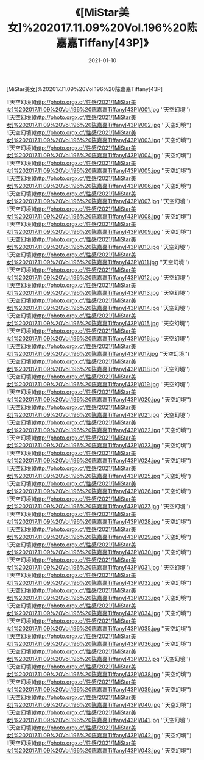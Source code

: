 ﻿---
layout: post
title: 《[MiStar美女]%202017.11.09%20Vol.196%20陈嘉嘉Tiffany[43P]》
date: 2021-01-10
img: http://photo.orgx.cf/性感/2021/[MiStar美女]%202017.11.09%20Vol.196%20陈嘉嘉Tiffany[43P]/000.jpg
tags: [美女,性感,泳衣]
---

[MiStar美女]%202017.11.09%20Vol.196%20陈嘉嘉Tiffany[43P]



![天空幻境](http://photo.orgx.cf/性感/2021/[MiStar美女]%202017.11.09%20Vol.196%20陈嘉嘉Tiffany[43P]/001.jpg ''天空幻境'')<br>
![天空幻境](http://photo.orgx.cf/性感/2021/[MiStar美女]%202017.11.09%20Vol.196%20陈嘉嘉Tiffany[43P]/002.jpg ''天空幻境'')<br>
![天空幻境](http://photo.orgx.cf/性感/2021/[MiStar美女]%202017.11.09%20Vol.196%20陈嘉嘉Tiffany[43P]/003.jpg ''天空幻境'')<br>
![天空幻境](http://photo.orgx.cf/性感/2021/[MiStar美女]%202017.11.09%20Vol.196%20陈嘉嘉Tiffany[43P]/004.jpg ''天空幻境'')<br>
![天空幻境](http://photo.orgx.cf/性感/2021/[MiStar美女]%202017.11.09%20Vol.196%20陈嘉嘉Tiffany[43P]/005.jpg ''天空幻境'')<br>
![天空幻境](http://photo.orgx.cf/性感/2021/[MiStar美女]%202017.11.09%20Vol.196%20陈嘉嘉Tiffany[43P]/006.jpg ''天空幻境'')<br>
![天空幻境](http://photo.orgx.cf/性感/2021/[MiStar美女]%202017.11.09%20Vol.196%20陈嘉嘉Tiffany[43P]/007.jpg ''天空幻境'')<br>
![天空幻境](http://photo.orgx.cf/性感/2021/[MiStar美女]%202017.11.09%20Vol.196%20陈嘉嘉Tiffany[43P]/008.jpg ''天空幻境'')<br>
![天空幻境](http://photo.orgx.cf/性感/2021/[MiStar美女]%202017.11.09%20Vol.196%20陈嘉嘉Tiffany[43P]/009.jpg ''天空幻境'')<br>
![天空幻境](http://photo.orgx.cf/性感/2021/[MiStar美女]%202017.11.09%20Vol.196%20陈嘉嘉Tiffany[43P]/010.jpg ''天空幻境'')<br>
![天空幻境](http://photo.orgx.cf/性感/2021/[MiStar美女]%202017.11.09%20Vol.196%20陈嘉嘉Tiffany[43P]/011.jpg ''天空幻境'')<br>
![天空幻境](http://photo.orgx.cf/性感/2021/[MiStar美女]%202017.11.09%20Vol.196%20陈嘉嘉Tiffany[43P]/012.jpg ''天空幻境'')<br>
![天空幻境](http://photo.orgx.cf/性感/2021/[MiStar美女]%202017.11.09%20Vol.196%20陈嘉嘉Tiffany[43P]/013.jpg ''天空幻境'')<br>
![天空幻境](http://photo.orgx.cf/性感/2021/[MiStar美女]%202017.11.09%20Vol.196%20陈嘉嘉Tiffany[43P]/014.jpg ''天空幻境'')<br>
![天空幻境](http://photo.orgx.cf/性感/2021/[MiStar美女]%202017.11.09%20Vol.196%20陈嘉嘉Tiffany[43P]/015.jpg ''天空幻境'')<br>
![天空幻境](http://photo.orgx.cf/性感/2021/[MiStar美女]%202017.11.09%20Vol.196%20陈嘉嘉Tiffany[43P]/016.jpg ''天空幻境'')<br>
![天空幻境](http://photo.orgx.cf/性感/2021/[MiStar美女]%202017.11.09%20Vol.196%20陈嘉嘉Tiffany[43P]/017.jpg ''天空幻境'')<br>
![天空幻境](http://photo.orgx.cf/性感/2021/[MiStar美女]%202017.11.09%20Vol.196%20陈嘉嘉Tiffany[43P]/018.jpg ''天空幻境'')<br>
![天空幻境](http://photo.orgx.cf/性感/2021/[MiStar美女]%202017.11.09%20Vol.196%20陈嘉嘉Tiffany[43P]/019.jpg ''天空幻境'')<br>
![天空幻境](http://photo.orgx.cf/性感/2021/[MiStar美女]%202017.11.09%20Vol.196%20陈嘉嘉Tiffany[43P]/020.jpg ''天空幻境'')<br>
![天空幻境](http://photo.orgx.cf/性感/2021/[MiStar美女]%202017.11.09%20Vol.196%20陈嘉嘉Tiffany[43P]/021.jpg ''天空幻境'')<br>
![天空幻境](http://photo.orgx.cf/性感/2021/[MiStar美女]%202017.11.09%20Vol.196%20陈嘉嘉Tiffany[43P]/022.jpg ''天空幻境'')<br>
![天空幻境](http://photo.orgx.cf/性感/2021/[MiStar美女]%202017.11.09%20Vol.196%20陈嘉嘉Tiffany[43P]/023.jpg ''天空幻境'')<br>
![天空幻境](http://photo.orgx.cf/性感/2021/[MiStar美女]%202017.11.09%20Vol.196%20陈嘉嘉Tiffany[43P]/024.jpg ''天空幻境'')<br>
![天空幻境](http://photo.orgx.cf/性感/2021/[MiStar美女]%202017.11.09%20Vol.196%20陈嘉嘉Tiffany[43P]/025.jpg ''天空幻境'')<br>
![天空幻境](http://photo.orgx.cf/性感/2021/[MiStar美女]%202017.11.09%20Vol.196%20陈嘉嘉Tiffany[43P]/026.jpg ''天空幻境'')<br>
![天空幻境](http://photo.orgx.cf/性感/2021/[MiStar美女]%202017.11.09%20Vol.196%20陈嘉嘉Tiffany[43P]/027.jpg ''天空幻境'')<br>
![天空幻境](http://photo.orgx.cf/性感/2021/[MiStar美女]%202017.11.09%20Vol.196%20陈嘉嘉Tiffany[43P]/028.jpg ''天空幻境'')<br>
![天空幻境](http://photo.orgx.cf/性感/2021/[MiStar美女]%202017.11.09%20Vol.196%20陈嘉嘉Tiffany[43P]/029.jpg ''天空幻境'')<br>
![天空幻境](http://photo.orgx.cf/性感/2021/[MiStar美女]%202017.11.09%20Vol.196%20陈嘉嘉Tiffany[43P]/030.jpg ''天空幻境'')<br>
![天空幻境](http://photo.orgx.cf/性感/2021/[MiStar美女]%202017.11.09%20Vol.196%20陈嘉嘉Tiffany[43P]/031.jpg ''天空幻境'')<br>
![天空幻境](http://photo.orgx.cf/性感/2021/[MiStar美女]%202017.11.09%20Vol.196%20陈嘉嘉Tiffany[43P]/032.jpg ''天空幻境'')<br>
![天空幻境](http://photo.orgx.cf/性感/2021/[MiStar美女]%202017.11.09%20Vol.196%20陈嘉嘉Tiffany[43P]/033.jpg ''天空幻境'')<br>
![天空幻境](http://photo.orgx.cf/性感/2021/[MiStar美女]%202017.11.09%20Vol.196%20陈嘉嘉Tiffany[43P]/034.jpg ''天空幻境'')<br>
![天空幻境](http://photo.orgx.cf/性感/2021/[MiStar美女]%202017.11.09%20Vol.196%20陈嘉嘉Tiffany[43P]/035.jpg ''天空幻境'')<br>
![天空幻境](http://photo.orgx.cf/性感/2021/[MiStar美女]%202017.11.09%20Vol.196%20陈嘉嘉Tiffany[43P]/036.jpg ''天空幻境'')<br>
![天空幻境](http://photo.orgx.cf/性感/2021/[MiStar美女]%202017.11.09%20Vol.196%20陈嘉嘉Tiffany[43P]/037.jpg ''天空幻境'')<br>
![天空幻境](http://photo.orgx.cf/性感/2021/[MiStar美女]%202017.11.09%20Vol.196%20陈嘉嘉Tiffany[43P]/038.jpg ''天空幻境'')<br>
![天空幻境](http://photo.orgx.cf/性感/2021/[MiStar美女]%202017.11.09%20Vol.196%20陈嘉嘉Tiffany[43P]/039.jpg ''天空幻境'')<br>
![天空幻境](http://photo.orgx.cf/性感/2021/[MiStar美女]%202017.11.09%20Vol.196%20陈嘉嘉Tiffany[43P]/040.jpg ''天空幻境'')<br>
![天空幻境](http://photo.orgx.cf/性感/2021/[MiStar美女]%202017.11.09%20Vol.196%20陈嘉嘉Tiffany[43P]/041.jpg ''天空幻境'')<br>
![天空幻境](http://photo.orgx.cf/性感/2021/[MiStar美女]%202017.11.09%20Vol.196%20陈嘉嘉Tiffany[43P]/042.jpg ''天空幻境'')<br>
![天空幻境](http://photo.orgx.cf/性感/2021/[MiStar美女]%202017.11.09%20Vol.196%20陈嘉嘉Tiffany[43P]/043.jpg ''天空幻境'')<br>